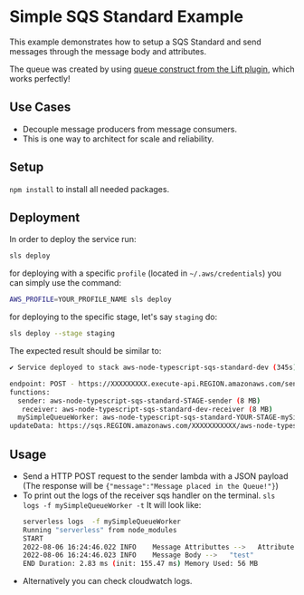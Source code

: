 <!--
title: 'AWS SQS Standard Example (NodeJS & Typescript)'
description: 'This example demonstrates how to setup a SQS with Typescript.'
layout: Doc
framework: v1
platform: AWS
language: nodeJS
priority: 10
authorLink: 'https://github.com/jmpfrazao'
authorName: 'Miguel Frazao'
authorAvatar: 'https://avatars3.githubusercontent.com/u/28927258?s=460&v=4'
-->

# Simple SQS Standard Example

This example demonstrates how to setup a SQS Standard and send messages through the message body and attributes.

The queue was created by using [queue construct from the Lift plugin](https://github.com/getlift/lift/blob/master/docs/queue.md), which works perfectly!

## Use Cases

- Decouple message producers from message consumers.
- This is one way to architect for scale and reliability.

## Setup

`npm install` to install all needed packages.

## Deployment

In order to deploy the service run:

```bash
sls deploy
```

for deploying with a specific `profile` (located in `~/.aws/credentials`) you can simply use the command:

```bash
AWS_PROFILE=YOUR_PROFILE_NAME sls deploy
```

for deploying to the specific stage, let's say `staging` do:

```bash
sls deploy --stage staging
```

The expected result should be similar to:

```bash
✔ Service deployed to stack aws-node-typescript-sqs-standard-dev (345s)

endpoint: POST - https://XXXXXXXXX.execute-api.REGION.amazonaws.com/sender
functions:
  sender: aws-node-typescript-sqs-standard-STAGE-sender (8 MB)
   receiver: aws-node-typescript-sqs-standard-dev-receiver (8 MB)
  mySimpleQueueWorker: aws-node-typescript-sqs-standard-YOUR-STAGE-mySimpleQueueWorker (8 MB)
updateData: https://sqs.REGION.amazonaws.com/XXXXXXXXXXX/aws-node-typescript-sqs-standard-dev-mySimpleQueue
```

## Usage

- Send a HTTP POST request to the sender lambda with a JSON payload (The response will be `{"message":"Message placed in the Queue!"}`)
- To print out the logs of the receiver sqs handler on the terminal.
  `sls logs -f mySimpleQueueWorker -t`
  It will look like:
  ```bash
  serverless logs  -f mySimpleQueueWorker
  Running "serverless" from node_modules
  START
  2022-08-06 16:24:46.022 INFO    Message Attributtes -->   Attribute Value Here
  2022-08-06 16:24:46.023 INFO    Message Body -->   "test"
  END Duration: 2.83 ms (init: 155.47 ms) Memory Used: 56 MB
  ```
- Alternatively you can check cloudwatch logs.
